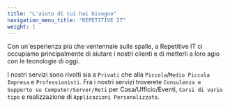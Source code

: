 ```yaml
---
title: "L'aiuto di cui hai bisogno"
navigation_menu_title: "REPETITIVE IT"
weight: 1
---
```


Con un'esperienza più che ventennale sulle spalle, a Repetitive IT ci occupiamo principalmente di aiutare i nostri clienti e di metterli a loro agio con le tecnologie di oggi.

I nostri servizi sono rivolti sia a `Privati` che alla `Piccola`/`Medio Piccola Impresa` e `Professionisti`.
Fra i nostri servizi troverete `Consulenza e Supporto su Computer/Server/Reti` per Casa/Ufficio/Eventi, `Corsi di vario tipo` e realizzazione di `Applicazioni Personalizzate`.
